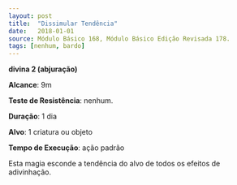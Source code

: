 ```yaml
---
layout: post
title:  "Dissimular Tendência"
date:   2018-01-01
source: Módulo Básico 168, Módulo Básico Edição Revisada 178.
tags: [nenhum, bardo]
---
```


**divina 2 (abjuração)**

**Alcance**: 9m

**Teste de Resistência**: nenhum.

**Duração**: 1 dia

**Alvo**: 1 criatura ou objeto

**Tempo de Execução**: ação padrão

Esta magia esconde a tendência do alvo de todos os efeitos de adivinhação.
